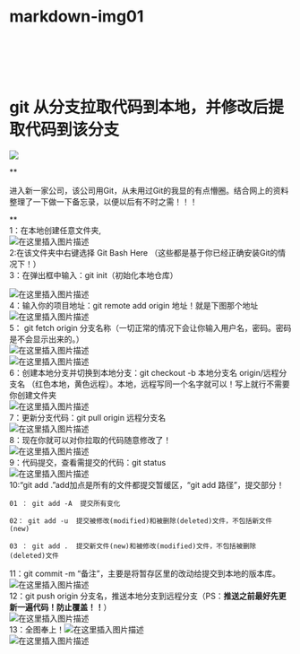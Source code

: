 # markdown-img01



&nbsp; 
&nbsp; &nbsp; &nbsp; &nbsp; &nbsp; &nbsp; &nbsp; &nbsp; &nbsp; &nbsp; &nbsp; &nbsp; &nbsp; &nbsp; &nbsp; &nbsp; &nbsp; &nbsp; &nbsp; &nbsp; &nbsp; &nbsp; &nbsp; &nbsp; &nbsp; &nbsp; &nbsp; &nbsp; &nbsp; &nbsp; &nbsp; &nbsp; &nbsp; &nbsp; &nbsp; &nbsp; &nbsp; &nbsp; &nbsp; &nbsp; &nbsp; &nbsp; &nbsp; &nbsp; &nbsp; &nbsp; &nbsp; &nbsp; &nbsp; &nbsp; &nbsp; &nbsp; &nbsp; &nbsp; &nbsp; &nbsp; &nbsp; &nbsp; &nbsp; &nbsp; &nbsp; &nbsp; &nbsp; &nbsp; &nbsp; &nbsp; &nbsp; &nbsp; &nbsp; &nbsp; &nbsp; &nbsp; &nbsp; &nbsp; &nbsp; &nbsp; &nbsp; &nbsp; &nbsp; &nbsp; &nbsp; &nbsp; &nbsp; &nbsp; &nbsp; &nbsp; &nbsp; &nbsp; &nbsp; &nbsp; &nbsp; &nbsp; &nbsp; &nbsp; &nbsp; &nbsp; &nbsp; &nbsp; &nbsp; &nbsp; &nbsp; &nbsp; &nbsp; &nbsp; 

&nbsp; 
&nbsp; 
&nbsp; 
&nbsp; 






















































# git 从分支拉取代码到本地，并修改后提取代码到该分支

![](https://cdn.jsdelivr.net/gh/archted/markdown-img01@2021082604/img/%E6%8E%A8%E8%8D%90%E7%AE%97%E6%B3%95%E5%B7%A5%E7%A8%8B%E5%B8%88%E6%8A%80%E8%83%BD%E6%A0%91.png)

\*\*

进入新一家公司，该公司用Git，从未用过Git的我显的有点懵圈。结合网上的资料整理了一下做一下备忘录，以便以后有不时之需！！！

\*\*  
1：在本地创建任意文件夹,  
![在这里插入图片描述](https://img-blog.csdnimg.cn/20190328120123510.png?x-oss-process=image/watermark,type_ZmFuZ3poZW5naGVpdGk,shadow_10,text_aHR0cHM6Ly9ibG9nLmNzZG4ubmV0L3FxXzI5OTA3ODg1,size_16,color_FFFFFF,t_70)  
2:在该文件夹中右键选择 Git Bash Here （这些都是基于你已经正确安装Git的情况下！）  
3：在弹出框中输入：git init（初始化本地仓库）  



![在这里插入图片描述](https://cdn.jsdelivr.net/gh/archted/markdown-img@main/img/20190328120153554.png)  
4：输入你的项目地址：git remote add origin 地址！就是下图那个地址![在这里插入图片描述](https://img-blog.csdnimg.cn/20190328122242601.png)  
5： git fetch origin 分支名称（一切正常的情况下会让你输入用户名，密码。密码是不会显示出来的。）  
![在这里插入图片描述](https://cdn.jsdelivr.net/gh/archted/markdown-img@main/img/20190328122352220.png)  
![在这里插入图片描述](https://cdn.jsdelivr.net/gh/archted/markdown-img@main/img/20190328122407739.png)  
6：创建本地分支并切换到本地分支：git checkout -b 本地分支名 origin/远程分支名 （红色本地，黄色远程）。本地，远程写同一个名字就可以！写上就行不需要你创建文件夹  
![在这里插入图片描述](https://cdn.jsdelivr.net/gh/archted/markdown-img@main/img/2019032812243180.png)  
7：更新分支代码：git pull origin 远程分支名  
![在这里插入图片描述](https://cdn.jsdelivr.net/gh/archted/markdown-img@main/img/20190328122702444.png)  
8：现在你就可以对你拉取的代码随意修改了！  
![在这里插入图片描述](https://img-blog.csdnimg.cn/20190328154709621.png?x-oss-process=image/watermark,type_ZmFuZ3poZW5naGVpdGk,shadow_10,text_aHR0cHM6Ly9ibG9nLmNzZG4ubmV0L3FxXzI5OTA3ODg1,size_16,color_FFFFFF,t_70)  
9：代码提交，查看需提交的代码：git status  
![在这里插入图片描述](https://cdn.jsdelivr.net/gh/archted/markdown-img@main/img/20190328122926772.png)  
10:“git add .”add加点是所有的文件都提交暂缓区，“git add 路径”，提交部分！

```
01 ： git add -A  提交所有变化

02： git add -u  提交被修改(modified)和被删除(deleted)文件，不包括新文件(new)

03 ： git add .  提交新文件(new)和被修改(modified)文件，不包括被删除(deleted)文件
```

11：git commit -m “备注”，主要是将暂存区里的改动给提交到本地的版本库。  
![在这里插入图片描述](https://img-blog.csdnimg.cn/20190328123303473.png)  
12：git push origin 分支名，推送本地分支到远程分支（PS：**推送之前最好先更新一遍代码！防止覆盖！！**）  
![在这里插入图片描述](https://cdn.jsdelivr.net/gh/archted/markdown-img@main/img/20190328123435274.png)  
13：全图奉上！![在这里插入图片描述](https://cdn.jsdelivr.net/gh/archted/markdown-img@main/img/20190328123656762.png)  
![在这里插入图片描述](https://img-blog.csdnimg.cn/20190328123816531.png?x-oss-process=image/watermark,type_ZmFuZ3poZW5naGVpdGk,shadow_10,text_aHR0cHM6Ly9ibG9nLmNzZG4ubmV0L3FxXzI5OTA3ODg1,size_16,color_FFFFFF,t_70)

